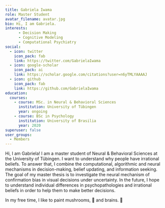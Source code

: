 ```yaml
---
title: Gabriela Iwama
role: Master Student
avatar_filename: avatar.jpg
bio: Hi, I am Gabriela.
interests:
      - Decision Making
      - Cognitive Modeling
      - Computational Psychiatry
social:
  - icon: twitter
    icon_pack: fab
    link: https://twitter.com/GabrielaIwama
  - icon: google-scholar
    icon_pack: ai
    link: https://scholar.google.com/citations?user=n6yTMLYAAAAJ
  - icon: github
    icon_pack: fab
    link: https://github.com/GabrielaIwama
education:
  courses:
    - course: MSc. in Neural & Behavioral Sciences
      institution: University of Tübingen
      year: ongoing
    - course: BSc in Psychology
      institution: University of Brasilia
      year: 2020
superuser: false
user_groups:
  - Members
---
```

Hi, I am Gabriela! I am a master student of Neural & Behavioral Sciences at the University of Tübingen. I want to understand why people have irrational beliefs. To answer that, I combine the computational, algorithmic and neural mechanisms in decision-making, belief updating, and information seeking. The goal of my master thesis is to investigate the neural mechanism of confirmation bias in visual decisions under uncertainty. In the future, I hope to understand individual differences in psychopathologies and irrational beliefs in order to help them to make better decisions.

In my free time, I like to paint mushrooms, :mushroom: and brains. :brain:
